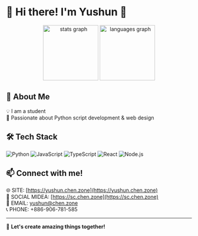 # 🌟 Hi there! I'm Yushun 👋

<div align="center">
  <img src="https://github-readme-stats.vercel.app/api?username=YC815&hide_title=false&hide_rank=false&show_icons=true&include_all_commits=true&count_private=true&disable_animations=false&theme=dracula&locale=en&hide_border=false&order=1" height="150" alt="stats graph"  />
  <img src="https://github-readme-stats.vercel.app/api/top-langs?username=YC815&locale=en&hide_title=false&layout=compact&card_width=320&langs_count=5&theme=dracula&hide_border=false&order=2" height="150" alt="languages graph"  />
</div>

## 🚀 About Me
💡 I am a student<br>
🔭 Passionate about Python script development & web design<br>

## 🛠 Tech Stack
![Python](https://img.shields.io/badge/Python-3776AB?style=flat&logo=python&logoColor=white)
![JavaScript](https://img.shields.io/badge/JavaScript-F7DF1E?style=flat&logo=javascript&logoColor=black)
![TypeScript](https://img.shields.io/badge/TypeScript-F7DF1E?style=flat&logo=typescript&logoColor=black)
![React](https://img.shields.io/badge/React-61DAFB?style=flat&logo=react&logoColor=black)
![Node.js](https://img.shields.io/badge/Node.js-339933?style=flat&logo=node.js&logoColor=white)

## 📫 Connect with me!
🌐 SITE: [https://yushun.chen.zone](https://yushun.chen.zone)<br>
📸 SOCIAL MIDEA: [https://sc.chen.zone](https://sc.chen.zone)<br>
📧 EMAIL: yushun@chen.zone<br>
📞 PHONE: +886-906-781-585<br>

---
🚀 **Let's create amazing things together!**